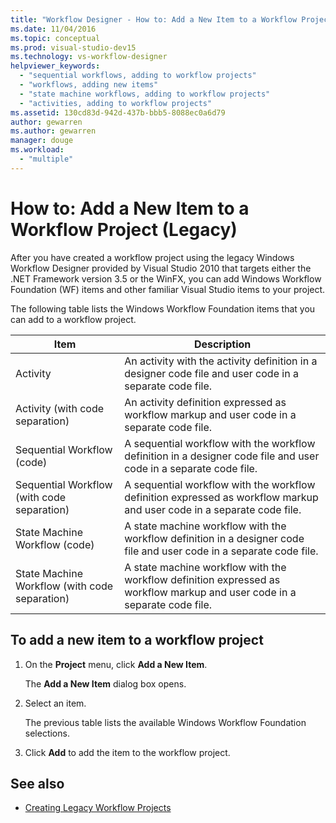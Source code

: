 ```yaml
---
title: "Workflow Designer - How to: Add a New Item to a Workflow Project (Legacy)"
ms.date: 11/04/2016
ms.topic: conceptual
ms.prod: visual-studio-dev15
ms.technology: vs-workflow-designer
helpviewer_keywords:
  - "sequential workflows, adding to workflow projects"
  - "workflows, adding new items"
  - "state machine workflows, adding to workflow projects"
  - "activities, adding to workflow projects"
ms.assetid: 130cd83d-942d-437b-bbb5-8088ec0a6d79
author: gewarren
ms.author: gewarren
manager: douge
ms.workload:
  - "multiple"
---
```

# How to: Add a New Item to a Workflow Project (Legacy)

After you have created a workflow project using the legacy Windows Workflow Designer provided by Visual Studio 2010 that targets either the .NET Framework version 3.5 or the WinFX, you can add Windows Workflow Foundation (WF) items and other familiar Visual Studio items to your project.

The following table lists the Windows Workflow Foundation items that you can add to a workflow project.

|Item|Description|
|----------|-----------------|
|Activity|An activity with the activity definition in a designer code file and user code in a separate code file.|
|Activity (with code separation)|An activity definition expressed as workflow markup and user code in a separate code file.|
|Sequential Workflow (code)|A sequential workflow with the workflow definition in a designer code file and user code in a separate code file.|
|Sequential Workflow (with code separation)|A sequential workflow with the workflow definition expressed as workflow markup and user code in a separate code file.|
|State Machine Workflow (code)|A state machine workflow with the workflow definition in a designer code file and user code in a separate code file.|
|State Machine Workflow (with code separation)|A state machine workflow with the workflow definition expressed as workflow markup and user code in a separate code file.|

## To add a new item to a workflow project

1.  On the **Project** menu, click **Add a New Item**.

     The **Add a New Item** dialog box opens.

2.  Select an item.

     The previous table lists the available Windows Workflow Foundation selections.

3.  Click **Add** to add the item to the workflow project.

## See also

- [Creating Legacy Workflow Projects](../workflow-designer/creating-legacy-workflow-projects.md)